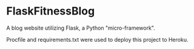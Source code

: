 # FlaskFitnessBlog

A blog website utilizing Flask, a Python "micro-framework".

Procfile and requirements.txt were used to deploy this project to Heroku.
